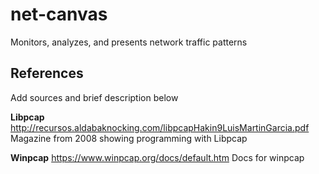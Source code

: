 # net-canvas
Monitors, analyzes, and presents network traffic patterns

## References
Add sources and brief description below

**Libpcap**
http://recursos.aldabaknocking.com/libpcapHakin9LuisMartinGarcia.pdf
Magazine from 2008 showing programming with Libpcap

**Winpcap**
https://www.winpcap.org/docs/default.htm
Docs for winpcap
